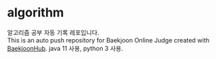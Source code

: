 # algorithm
알고리즘 공부 자동 기록 레포입니다.</br>
This is an auto push repository for Baekjoon Online Judge created with [BaekjoonHub](https://github.com/BaekjoonHub/BaekjoonHub).
java 11 사용, python 3 사용.
